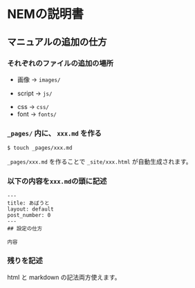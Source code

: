 # NEMの説明書

## マニュアルの追加の仕方

### それぞれのファイルの追加の場所

 + 画像 -> `images/`
 * script -> `js/`
 + css -> `css/`
 + font -> `fonts/`

### `_pages/` 内に、 `xxx.md` を作る

```
$ touch _pages/xxx.md
```

`_pages/xxx.md` を作ることで `_site/xxx.html` が自動生成されます。

### 以下の内容を`xxx.md`の頭に記述

```
---
title: あばうと
layout: default
post_number: 0
---
## 設定の仕方

内容
```

### 残りを記述

html と markdown の記法両方使えます。
